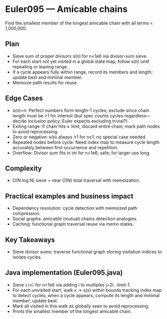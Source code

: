# Euler095 — Amicable chains

Find the smallest member of the longest amicable chain with all terms < 1,000,000.

## Plan

- Sieve sum of proper divisors s(n) for n<1e6 via divisor-sum sieve.
- For each start not yet visited in a global state map, follow s(n) until repeating or leaving range.
- If a cycle appears fully within range, record its members and length; update best and minimal member.
- Memoize path results for reuse.

## Edge Cases
- s(n)=n: Perfect numbers form length-1 cycles; exclude since chain length must be >1 for interest (but spec counts cycles regardless—decide inclusion policy; Euler expects excluding trivial?).
- Exiting range: If chain hits ≥ limit, discard entire chain; mark path nodes to avoid reprocessing.
- Zero or negative: s(n) always ≥1 for n≥1; no special case needed.
- Repeated nodes before cycle: Need index map to measure cycle length accurately between first occurrence and repetition.
- Overflow: Divisor sum fits in int for n<1e6; safe; for larger use long.

## Complexity
- O(N log N) sieve + near O(N) total traversal with memoization.

## Practical examples and business impact
- Dependency resolution: cycle detection with memoized path compression.
- Social graphs: amicable (mutual) chains detection analogies.
- Caching: functional graph traversal reuse via memo states.

## Key Takeaways
- Sieve divisor sums; traverse functional graph storing visitation indices to isolate cycles.

## Java implementation (Euler095.java)
- Sieve `s(n)` for n<1e6 via adding i to multiples j=2i.. limit-1.
- For each unvisited start, walk x → s(x) within bounds tracking index map to detect cycles; when a cycle appears, compute its length and minimal member; update best.
- Mark all visited in this walk as globally seen to avoid reprocessing.
- Prints the smallest member of the longest amicable chain.
